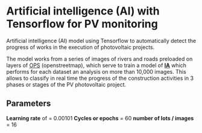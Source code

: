 # Artificial intelligence (AI) with Tensorflow for PV monitoring
Artificial intelligence (AI) model using Tensorflow to automatically detect the progress of works in the execution of photovoltaic projects.

The model works from a series of images of rivers and roads preloaded on layers of [OPS](https://blog.openstreetmap.org/category/operations/) (openstreetmap), which serve to train a model of **[IA](https://towardsdatascience.com/search?q=Artificial%20inteligent)** which performs for each dataset an analysis on more than 10,000 images.  This allows to classify in real time the progress of the construction activities in 3 phases or stages of the PV photovoltaic project.

## Parameters
**Learning rate** of = 0.00101
**Cycles or epochs** = 60 
**number of lots / images** = 16
